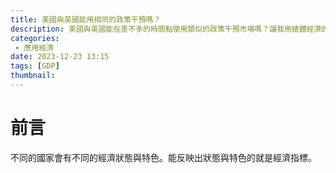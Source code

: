 ```yaml
---
title: 美國與英國能用相同的政策干預嗎？
description: 美國與英國能在差不多的時間點使用類似的政策干預市場嗎？讓我用總體經濟的商品市場數量指標 - GDP - 趨勢圖來進行說明。
categories:
 - 應用經濟
date: 2023-12-23 13:15
tags: [GDP]
thumbnail: 
---
```


# 前言

不同的國家會有不同的經濟狀態與特色。能反映出狀態與特色的就是經濟指標。